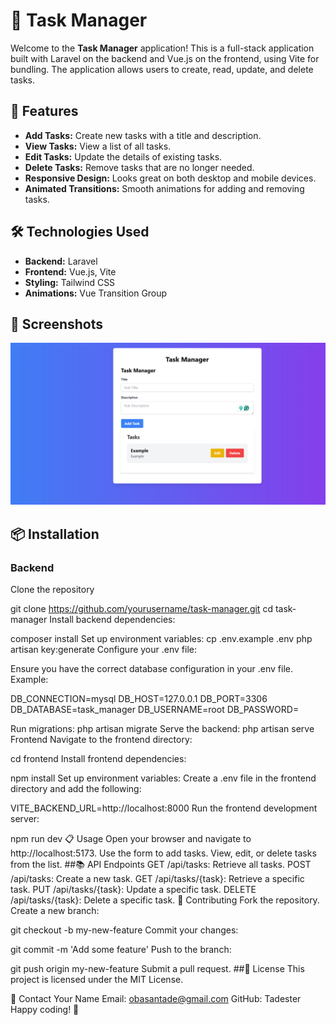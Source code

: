 # 📝 Task Manager

Welcome to the **Task Manager** application! This is a full-stack application built with Laravel on the backend and Vue.js on the frontend, using Vite for bundling. The application allows users to create, read, update, and delete tasks. 

## 🚀 Features

- **Add Tasks:** Create new tasks with a title and description.
- **View Tasks:** View a list of all tasks.
- **Edit Tasks:** Update the details of existing tasks.
- **Delete Tasks:** Remove tasks that are no longer needed.
- **Responsive Design:** Looks great on both desktop and mobile devices.
- **Animated Transitions:** Smooth animations for adding and removing tasks.

## 🛠️ Technologies Used

- **Backend:** Laravel
- **Frontend:** Vue.js, Vite
- **Styling:** Tailwind CSS
- **Animations:** Vue Transition Group

## 📸 Screenshots

![Task Manager Screenshot](screenshot.png)

## 📦 Installation

### Backend

Clone the repository
  
   git clone https://github.com/yourusername/task-manager.git
   cd task-manager
Install backend dependencies:

composer install
Set up environment variables:
cp .env.example .env
php artisan key:generate
Configure your .env file:

Ensure you have the correct database configuration in your .env file. Example:

DB_CONNECTION=mysql
DB_HOST=127.0.0.1
DB_PORT=3306
DB_DATABASE=task_manager
DB_USERNAME=root
DB_PASSWORD=

Run migrations:
php artisan migrate
Serve the backend:
php artisan serve
Frontend
Navigate to the frontend directory:


cd frontend
Install frontend dependencies:


npm install
Set up environment variables:
Create a .env file in the frontend directory and add the following:


VITE_BACKEND_URL=http://localhost:8000
Run the frontend development server:

npm run dev
📋 Usage
Open your browser and navigate to http://localhost:5173.
Use the form to add tasks.
View, edit, or delete tasks from the list.
##📚 API Endpoints
GET /api/tasks: Retrieve all tasks.
POST /api/tasks: Create a new task.
GET /api/tasks/{task}: Retrieve a specific task.
PUT /api/tasks/{task}: Update a specific task.
DELETE /api/tasks/{task}: Delete a specific task.
🤝 Contributing
Fork the repository.
Create a new branch:

git checkout -b my-new-feature
Commit your changes:


git commit -m 'Add some feature'
Push to the branch:

git push origin my-new-feature
Submit a pull request.
##📝 License
This project is licensed under the MIT License.

💬 Contact
Your Name
Email: obasantade@gmail.com
GitHub: Tadester
Happy coding! 🎉



